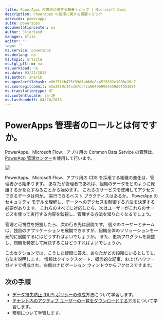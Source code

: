 ```yaml
---
title: PowerApps の管理に関する概要トピック | Microsoft Docs
description: PowerApps の管理に関する概要トピック
services: powerapps
suite: powerapps
documentationcenter: na
author: SKjerland
manager: kfile
editor: ''
tags: ''
ms.service: powerapps
ms.devlang: na
ms.topic: article
ms.tgt_pltfrm: na
ms.workload: na
ms.date: 03/21/2018
ms.author: sharik
ms.openlocfilehash: e80f71fb475f09d7abb6e8c4526692e1808e20c7
ms.sourcegitcommit: e3a2819c14ad67cc4ca6640b9064550d0f553d8f
ms.translationtype: HT
ms.contentlocale: ja-JP
ms.lasthandoff: 04/20/2018
---
```

# <a name="whats-the-role-of-a-powerapps-administrator"></a>PowerApps 管理者のロールとは何ですか。
PowerApps、Microsoft Flow、アプリ用の Common Data Service の管理は、[PowerApp 管理センター](https://admin.powerapps.com)を使用して行います。

![](./media/index/admin-center.png)

PowerApps、Microsoft Flow、アプリ用の CDS を採用する組織の進化は、管理者から始まります。 あなたが管理者であれば、組織のデータをどのように保護するかをたずねることから始めます。 これらのサービスを使用してアクセスできるデータは何か。 実行できるベスト プラクティスはあるか。 PowerApp のセキュリティ モデルを理解し、データへのアクセスを制御する方法を決定する必要があります。 これらのすべてに対応したら、次はユーザーがこれらのサービスを使って実行する内容を監視し、管理する方法を知りたくなるでしょう。

管理と可視性を把握したら、次の行き先は展開です。 個々のユーザーとチームは、独自のアプリケーションを展開できますが、組織全体のソリューションを一元的に展開するにはどうすればよいでしょうか。 また、更新プログラムを調整し、問題を特定して解決するにはどうすればよいでしょうか。

このセクションでは、こうした疑問に答え、あなたがどの段階にいるとしても、方法を説明します。 情報はクイックスタート、概念的な記事、およびハウツー ガイドで構成され、左側のナビゲーション ウィンドウからアクセスできます。

## <a name="next-steps"></a>次の手順
* [データ損失防止 (DLP) ポリシーの作成](create-dlp-policy.md)方法について学習します。
* [テナント内のアクティブ ユーザーの一覧をダウンロードする](admin-view-user-licenses.md)方法について学習します。
* [環境](environments-overview.md)について学習します。
